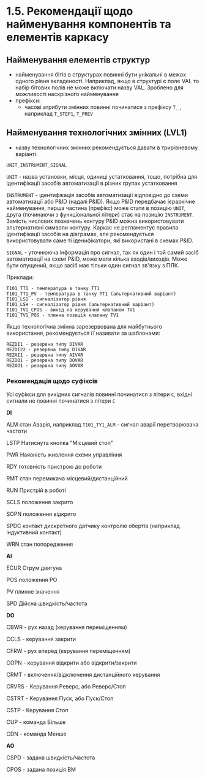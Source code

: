 # 1.5. Рекомендації щодо найменування компонентів та елементів каркасу

## Найменування елементів структур

- найменування бітів в структурах повинні бути унікальні в межах одного рівня вкладеності. Наприклад, якщо в структурі є поле VAL то набір бітових полів не може включати назву VAL. Зроблено для можливості наскрізного найменування
- префікси:
  - часові атрибути змінних повинні починатися з префіксу `T_` , наприклад `T_STEP1`, `T_PREV`

## Найменування технологічних змінних (LVL1) 

- назву технологічних змінних рекомендується давати в трирівневому варіанті:

```
UNIT_INSTRUMENT_SIGNAL
```

`UNIT` - назва установки, місця, одиниці устатковання, тощо, потрібна для ідентифікації засобів автоматизації в різних групах устатковання

`INSTRUMENT` - ідентифікація засобів автоматизації відповідно до схеми автоматизації або P&ID (надалі P&ID). Якщо P&ID передбачає ієрархічне найменування, перша частина (префікс) може стати в позицію `UNIT`, друга (починаючи з функціональної літери) стає на позицію `INSTRUMENT`. Замість числових позначень контуру P&ID можна використовувати альтернативні символи контуру. Каркас не регламентує  правила ідентифікації засобів на діаграмах, але рекомендується використовувати саме ті іденифікатори, які використані в схемах P&ID.  

`SIGNAL` - уточнююча інформація про сигнал, так як один і той самий засіб автоматизації на схемі P&ID, може мати кілька входів/виходів. Може бути опущений, якщо засіб має тільки один сигнал зв'язку з ПЛК.       

Приклади:

```
T101_TT1 - температура в танку TT1
T101_TT1_PV - температура в танку TT1 (альтернативний варіант)
T101_LS1 - сигналізатор рівня
T101_LSH - сигналізатор рівня (альтернативний варіант)
T101_TV1_CPOS - вихід на керування клапаном TV1
T101_TV1_POS - плинна позиція клапану TV1
```

Якщо технологічна змінна зарезервована для майбутнього використання, рекомендується її називати за шаблонами: 

```
REZDI1 - резервна типу DIVAR 
REZDI22 - резервна типу DIVAR 
REZAI1 - резервна типу AIVAR 
REZDO1 - резервна типу DOVAR 
REZAO1 - резервна типу AOVAR 
```

### Рекомендація щодо суфіксів

Усі суфікси для вихідних сигналів повинні починатися з літери `C`, вхідні сигнали не повинні починатися з літери  `C`

**DI**

ALM стан Аварія, наприклад `T101_TY1_ALM` - сигнал аварії перетворювача частоти

LSTP Натиснута кнопка "Місцевий стоп"

PWR Наявність живлення схеми управління

RDY готовність пристрою до роботи

RMT стан перемикача місцевий/дистанційний

RUN Пристрій в роботі

SCLS положення закрито

SOPN положення відкрито

SPDC контакт дискретного датчику контролю обертів (наприклад індуктивний контакт)

WRN стан попоредження



**AI**

ECUR Струм двигуна

POS положення РО

PV плинне значення

SPD Дійсна швидкість/частота



**DO**

CBWR - рух назад (керування переміщенням) 

CCLS - керування закрити

CFRW - рух вперед (керування переміщенням)

COPN - керування відкрити або відкрити/закрити

CRMT - включення/відключення дистанційного керування

CRVRS - Керування Реверс, або Реверс/Стоп

CSTRT - Керування Пуск, або Пуск/Стоп

CSTP - Керування Стоп

CUP - команда Більше

CDN - команда Менше



**AO**

CSPD - задана швидкість/частота

CPOS - задана позиція ВМ
